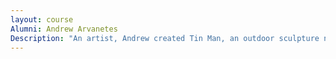```yaml
---
layout: course
Alumni: Andrew Arvanetes
Description: "An artist, Andrew created Tin Man, an outdoor sculpture now displayed on KCC's Riverfront Campus. Andrew's work often has stainless steel, bronze, mild steel, and wood. He has exhibited throughtout the country in competitions, and public art projects."
---
```


